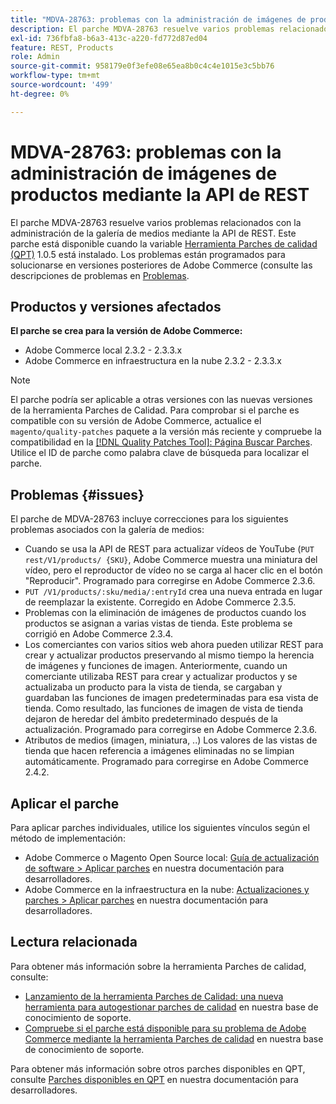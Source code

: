 ```yaml
---
title: "MDVA-28763: problemas con la administración de imágenes de productos mediante la API de REST"
description: El parche MDVA-28763 resuelve varios problemas relacionados con la administración de la galería de medios mediante la API de REST. Este parche está disponible cuando está instalada la [Quality Patches Tool (QPT)](/help/announcements/adobe-commerce-announcements/magento-quality-patches-released-new-tool-to-self-serve-quality-patches.md) 1.0.5. Los problemas están programados para solucionarse en versiones posteriores de Adobe Commerce.
exl-id: 736fbfa8-b6a3-413c-a220-fd772d87ed04
feature: REST, Products
role: Admin
source-git-commit: 958179e0f3efe08e65ea8b0c4c4e1015e3c5bb76
workflow-type: tm+mt
source-wordcount: '499'
ht-degree: 0%

---
```


# MDVA-28763: problemas con la administración de imágenes de productos mediante la API de REST

El parche MDVA-28763 resuelve varios problemas relacionados con la administración de la galería de medios mediante la API de REST. Este parche está disponible cuando la variable [Herramienta Parches de calidad (QPT)](/help/announcements/adobe-commerce-announcements/magento-quality-patches-released-new-tool-to-self-serve-quality-patches.md) 1.0.5 está instalado. Los problemas están programados para solucionarse en versiones posteriores de Adobe Commerce (consulte las descripciones de problemas en [Problemas](#issues).

## Productos y versiones afectados

**El parche se crea para la versión de Adobe Commerce:**

* Adobe Commerce local 2.3.2 - 2.3.3.x
* Adobe Commerce en infraestructura en la nube 2.3.2 - 2.3.3.x

>[!NOTE]
>
>El parche podría ser aplicable a otras versiones con las nuevas versiones de la herramienta Parches de Calidad. Para comprobar si el parche es compatible con su versión de Adobe Commerce, actualice el `magento/quality-patches` paquete a la versión más reciente y compruebe la compatibilidad en la [[!DNL Quality Patches Tool]: Página Buscar Parches](https://devdocs.magento.com/quality-patches/tool.html#patch-grid). Utilice el ID de parche como palabra clave de búsqueda para localizar el parche.

## Problemas {#issues}

El parche de MDVA-28763 incluye correcciones para los siguientes problemas asociados con la galería de medios:

* Cuando se usa la API de REST para actualizar vídeos de YouTube (`PUT rest/V1/products/ {SKU}`, Adobe Commerce muestra una miniatura del vídeo, pero el reproductor de vídeo no se carga al hacer clic en el botón &quot;Reproducir&quot;. Programado para corregirse en Adobe Commerce 2.3.6.
* `PUT /V1/products/:sku/media/:entryId` crea una nueva entrada en lugar de reemplazar la existente. Corregido en Adobe Commerce 2.3.5.
* Problemas con la eliminación de imágenes de productos cuando los productos se asignan a varias vistas de tienda. Este problema se corrigió en Adobe Commerce 2.3.4.
* Los comerciantes con varios sitios web ahora pueden utilizar REST para crear y actualizar productos preservando al mismo tiempo la herencia de imágenes y funciones de imagen. Anteriormente, cuando un comerciante utilizaba REST para crear y actualizar productos y se actualizaba un producto para la vista de tienda, se cargaban y guardaban las funciones de imagen predeterminadas para esa vista de tienda. Como resultado, las funciones de imagen de vista de tienda dejaron de heredar del ámbito predeterminado después de la actualización. Programado para corregirse en Adobe Commerce 2.3.6.
* Atributos de medios (imagen, miniatura, ..) Los valores de las vistas de tienda que hacen referencia a imágenes eliminadas no se limpian automáticamente. Programado para corregirse en Adobe Commerce 2.4.2.

## Aplicar el parche

Para aplicar parches individuales, utilice los siguientes vínculos según el método de implementación:

* Adobe Commerce o Magento Open Source local: [Guía de actualización de software > Aplicar parches](https://devdocs.magento.com/guides/v2.4/comp-mgr/patching/mqp.html) en nuestra documentación para desarrolladores.
* Adobe Commerce en la infraestructura en la nube: [Actualizaciones y parches > Aplicar parches](https://devdocs.magento.com/cloud/project/project-patch.html) en nuestra documentación para desarrolladores.

## Lectura relacionada

Para obtener más información sobre la herramienta Parches de calidad, consulte:

* [Lanzamiento de la herramienta Parches de Calidad: una nueva herramienta para autogestionar parches de calidad](/help/announcements/adobe-commerce-announcements/magento-quality-patches-released-new-tool-to-self-serve-quality-patches.md) en nuestra base de conocimiento de soporte.
* [Compruebe si el parche está disponible para su problema de Adobe Commerce mediante la herramienta Parches de calidad](/help/support-tools/patches-available-in-qpt-tool/check-patch-for-magento-issue-with-magento-quality-patches.md) en nuestra base de conocimiento de soporte.

Para obtener más información sobre otros parches disponibles en QPT, consulte [Parches disponibles en QPT](https://devdocs.magento.com/quality-patches/tool.html#patch-grid) en nuestra documentación para desarrolladores.
